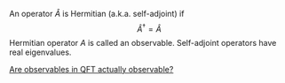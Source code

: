 An operator $\hat{A}$ is Hermitian (a.k.a. self-adjoint) if
$$
\hat{A}^\dagger = \hat{A}
$$
Hermitian operator $A$ is called an observable. Self-adjoint operators have real eigenvalues. 


[Are observables in QFT actually observable?](https://physics.stackexchange.com/questions/633170/are-observables-in-qft-actually-observable)
